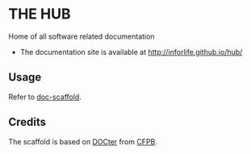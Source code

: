 # THE HUB

Home of all software related documentation

- The documentation site is available at http://inforlife.github.io/hub/

## Usage
Refer to [doc-scaffold](https://github.com/inforlife/doc-scaffold).


## Credits

The scaffold is based on [DOCter](https://github.com/cfpb/docter/) from [CFPB](http://cfpb.github.io/).
